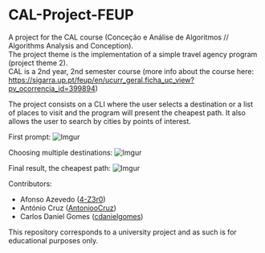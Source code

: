 # CAL-Project-FEUP

A project for the CAL course (Conceção e Análise de Algoritmos // Algorithms Analysis and Conception).  
The project theme is the implementation of a simple travel agency program (project theme 2).  
CAL is a 2nd year, 2nd semester course (more info about the course here:  
https://sigarra.up.pt/feup/en/ucurr_geral.ficha_uc_view?pv_ocorrencia_id=399894)

The project consists on a CLI where the user selects a destination or a list of places to visit and the program will present the cheapest path.
It also allows the user to search by cities by points of interest.

First prompt: 
![Imgur](https://imgur.com/Gl3RzUr.jpg)  
  
    
Choosing multiple destinations:
![Imgur](https://imgur.com/eOxCzb6.jpg)  
  
Final result, the cheapest path:
![Imgur](https://imgur.com/ZL77tK4.jpg)

Contributors:
* Afonso Azevedo ([4-Z3r0](https://github.com/4-Z3r0))
* António Cruz ([AntoniooCruz](https://github.com/AntoniooCruz))
* Carlos Daniel Gomes ([cdanielgomes](https://github.com/cdanielgomes))
  
This repository corresponds to a university project and as such is for educational purposes only.  
